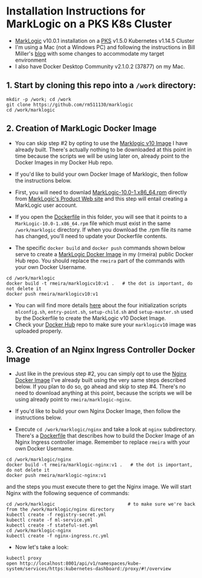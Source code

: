 # Installation Instructions for MarkLogic on a PKS K8s Cluster

- [MarkLogic](https://www.marklogic.com/) v10.0.1 installation on a [PKS](https://pivotal.io/platform/pivotal-container-service) v1.5.0 Kubernetes v1.14.5 Cluster 
- I'm using a Mac (not a Windows PC) and following the instructions in Bill Miller's [blog](https://www.marklogic.com/blog/docker-deploy-kubernetes/) with some changes to accommodate my target environment
- I also have Docker Desktop Community v2.1.0.2 (37877) on my Mac.

## 1. Start by cloning this repo into a `/work` directory:

```
mkdir -p /work; cd /work
git clone https://github.com/rm511130/marklogic
cd /work/marklogic
```

## 2. Creation of MarkLogic Docker Image

- You can skip step #2 by opting to use the [Marklogic v10 Image](https://cloud.docker.com/u/rmeira/repository/docker/rmeira/marklogic10) I have already built. There's actually nothing to be downloaded at this point in time because the scripts we will be using later on, already point to the Docker Images in my Docker Hub repo.

- If you'd like to build your own Docker Image of Marklogic, then follow the instructions below.
- First, you will need to downlad [MarkLogic-10.0-1.x86_64.rpm](https://developer.marklogic.com/products/marklogic-server/10.0) directly from [MarkLogic's Product Web site](http://developer.marklogic.com/products) and this step will entail creating a MarkLogic user account.
- If you open the [Dockerfile](https://github.com/rm511130/MarkLogic/blob/master/Dockerfile) in this folder, you will see that it points to a `MarkLogic-10.0-1.x86_64.rpm` file which must exist in the same `/work/marklogic` directory. If when you download the .rpm file its name has changed, you'll need to update your Dockerfile contents.
- The specific `docker build` and `docker push` commands shown below serve to create a [MarkLogic Docker Image](https://cloud.docker.com/u/rmeira/repository/docker/rmeira/marklogic10) in my (rmeira) public Docker Hub repo. You should replace the `rmeira` part of the commands with your own Docker Username.

```
cd /work/marklogic
docker build -t rmeira/marklogicv10:v1 .   # the dot is important, do not delete it
docker push rmeira/marklogicv10:v1
```

- You can will find more details [here](https://www.marklogic.com/blog/docker-deploy-kubernetes/) about the four initialization scripts `mlconfig.sh`, `entry-point.sh`, `setup-child.sh` and `setup-master.sh` used by the Dockerfile to create the MarkLogic v10 Docket Image.
- Check your [Docker Hub](https://hub.docker.com/) repo to make sure your `marklogicv10` image was uploaded properly.

## 3. Creation of an Nginx Ingress Controller Docker Image 

- Just like in the previous step #2, you can simply opt to use the [Nginx Docker Image](https://cloud.docker.com/u/rmeira/repository/docker/rmeira/marklogic-nginx) I've already built using the very same steps described below. If you plan to do so, go ahead and skip to step #4. There's no need to download anything at this point, because the scripts we will be using already point to `rmeira/marklogic-nginx`.

- If you'd like to build your own Nginx Docker Image, then follow the instructions below.
- Execute `cd /work/marklogic/nginx` and take a look at `nginx` subdirectory. There's a [Dockerfile](https://github.com/rm511130/MarkLogic/blob/master/nginx/Dockerfile) that describes how to build the Docker Image of an Nginx Ingress controller image. Remember to replace `rmeira` with your own Docker Username.

```
cd /work/marklogic/nginx
docker build -t rmeira/marklogic-nginx:v1 .   # the dot is important, do not delete it
docker push rmeira/marklogic-nginx:v1
```



and the steps you must execute there to get the Nginx image. We will start Nginx with the following sequence of commands:

```
cd /work/marklogic                           # to make sure we're back from the /work/marklogic/nginx directory
kubectl create -f registry-secret.yml
kubectl create -f ml-service.yml
kubectl create -f stateful-set.yml
cd /work/marklogic-nginx
kubectl create -f nginx-ingress.rc.yml
```

- Now let's take a look:

```
kubectl proxy
open http://localhost:8001/api/v1/namespaces/kube-system/services/https:kubernetes-dashboard:/proxy/#!/overview
```




